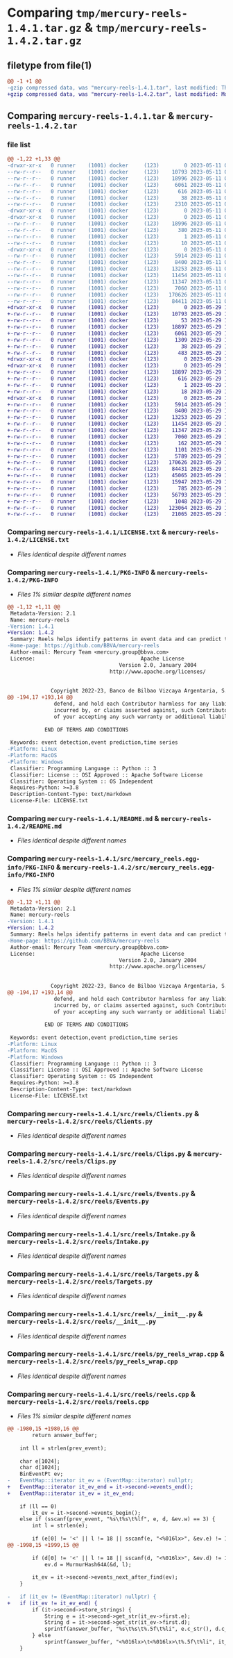 # Comparing `tmp/mercury-reels-1.4.1.tar.gz` & `tmp/mercury-reels-1.4.2.tar.gz`

## filetype from file(1)

```diff
@@ -1 +1 @@
-gzip compressed data, was "mercury-reels-1.4.1.tar", last modified: Thu May 11 08:07:21 2023, max compression
+gzip compressed data, was "mercury-reels-1.4.2.tar", last modified: Mon May 29 11:42:09 2023, max compression
```

## Comparing `mercury-reels-1.4.1.tar` & `mercury-reels-1.4.2.tar`

### file list

```diff
@@ -1,22 +1,33 @@
-drwxr-xr-x   0 runner    (1001) docker     (123)        0 2023-05-11 08:07:21.821433 mercury-reels-1.4.1/
--rw-r--r--   0 runner    (1001) docker     (123)    10793 2023-05-11 08:07:14.000000 mercury-reels-1.4.1/LICENSE.txt
--rw-r--r--   0 runner    (1001) docker     (123)    18996 2023-05-11 08:07:21.821433 mercury-reels-1.4.1/PKG-INFO
--rw-r--r--   0 runner    (1001) docker     (123)     6061 2023-05-11 08:07:14.000000 mercury-reels-1.4.1/README.md
--rw-r--r--   0 runner    (1001) docker     (123)      616 2023-05-11 08:07:21.000000 mercury-reels-1.4.1/pyproject.toml
--rw-r--r--   0 runner    (1001) docker     (123)       38 2023-05-11 08:07:21.821433 mercury-reels-1.4.1/setup.cfg
--rw-r--r--   0 runner    (1001) docker     (123)     2310 2023-05-11 08:07:14.000000 mercury-reels-1.4.1/setup.py
-drwxr-xr-x   0 runner    (1001) docker     (123)        0 2023-05-11 08:07:21.817433 mercury-reels-1.4.1/src/
-drwxr-xr-x   0 runner    (1001) docker     (123)        0 2023-05-11 08:07:21.817433 mercury-reels-1.4.1/src/mercury_reels.egg-info/
--rw-r--r--   0 runner    (1001) docker     (123)    18996 2023-05-11 08:07:21.000000 mercury-reels-1.4.1/src/mercury_reels.egg-info/PKG-INFO
--rw-r--r--   0 runner    (1001) docker     (123)      380 2023-05-11 08:07:21.000000 mercury-reels-1.4.1/src/mercury_reels.egg-info/SOURCES.txt
--rw-r--r--   0 runner    (1001) docker     (123)        1 2023-05-11 08:07:21.000000 mercury-reels-1.4.1/src/mercury_reels.egg-info/dependency_links.txt
--rw-r--r--   0 runner    (1001) docker     (123)       10 2023-05-11 08:07:21.000000 mercury-reels-1.4.1/src/mercury_reels.egg-info/top_level.txt
-drwxr-xr-x   0 runner    (1001) docker     (123)        0 2023-05-11 08:07:21.821433 mercury-reels-1.4.1/src/reels/
--rw-r--r--   0 runner    (1001) docker     (123)     5914 2023-05-11 08:07:14.000000 mercury-reels-1.4.1/src/reels/Clients.py
--rw-r--r--   0 runner    (1001) docker     (123)     8400 2023-05-11 08:07:14.000000 mercury-reels-1.4.1/src/reels/Clips.py
--rw-r--r--   0 runner    (1001) docker     (123)    13253 2023-05-11 08:07:14.000000 mercury-reels-1.4.1/src/reels/Events.py
--rw-r--r--   0 runner    (1001) docker     (123)    11454 2023-05-11 08:07:14.000000 mercury-reels-1.4.1/src/reels/Intake.py
--rw-r--r--   0 runner    (1001) docker     (123)    11347 2023-05-11 08:07:14.000000 mercury-reels-1.4.1/src/reels/Targets.py
--rw-r--r--   0 runner    (1001) docker     (123)     7060 2023-05-11 08:07:14.000000 mercury-reels-1.4.1/src/reels/__init__.py
--rw-r--r--   0 runner    (1001) docker     (123)   170626 2023-05-11 08:07:14.000000 mercury-reels-1.4.1/src/reels/py_reels_wrap.cpp
--rw-r--r--   0 runner    (1001) docker     (123)    84411 2023-05-11 08:07:14.000000 mercury-reels-1.4.1/src/reels/reels.cpp
+drwxr-xr-x   0 runner    (1001) docker     (123)        0 2023-05-29 11:42:09.730301 mercury-reels-1.4.2/
+-rw-r--r--   0 runner    (1001) docker     (123)    10793 2023-05-29 11:42:00.000000 mercury-reels-1.4.2/LICENSE.txt
+-rw-r--r--   0 runner    (1001) docker     (123)       53 2023-05-29 11:42:00.000000 mercury-reels-1.4.2/MANIFEST.in
+-rw-r--r--   0 runner    (1001) docker     (123)    18897 2023-05-29 11:42:09.730301 mercury-reels-1.4.2/PKG-INFO
+-rw-r--r--   0 runner    (1001) docker     (123)     6061 2023-05-29 11:42:00.000000 mercury-reels-1.4.2/README.md
+-rw-r--r--   0 runner    (1001) docker     (123)     1309 2023-05-29 11:42:00.000000 mercury-reels-1.4.2/pyproject.toml
+-rw-r--r--   0 runner    (1001) docker     (123)       38 2023-05-29 11:42:09.730301 mercury-reels-1.4.2/setup.cfg
+-rw-r--r--   0 runner    (1001) docker     (123)      483 2023-05-29 11:42:00.000000 mercury-reels-1.4.2/setup.py
+drwxr-xr-x   0 runner    (1001) docker     (123)        0 2023-05-29 11:42:09.726301 mercury-reels-1.4.2/src/
+drwxr-xr-x   0 runner    (1001) docker     (123)        0 2023-05-29 11:42:09.726301 mercury-reels-1.4.2/src/mercury_reels.egg-info/
+-rw-r--r--   0 runner    (1001) docker     (123)    18897 2023-05-29 11:42:09.000000 mercury-reels-1.4.2/src/mercury_reels.egg-info/PKG-INFO
+-rw-r--r--   0 runner    (1001) docker     (123)      616 2023-05-29 11:42:09.000000 mercury-reels-1.4.2/src/mercury_reels.egg-info/SOURCES.txt
+-rw-r--r--   0 runner    (1001) docker     (123)        1 2023-05-29 11:42:09.000000 mercury-reels-1.4.2/src/mercury_reels.egg-info/dependency_links.txt
+-rw-r--r--   0 runner    (1001) docker     (123)       18 2023-05-29 11:42:09.000000 mercury-reels-1.4.2/src/mercury_reels.egg-info/top_level.txt
+drwxr-xr-x   0 runner    (1001) docker     (123)        0 2023-05-29 11:42:09.730301 mercury-reels-1.4.2/src/reels/
+-rw-r--r--   0 runner    (1001) docker     (123)     5914 2023-05-29 11:42:00.000000 mercury-reels-1.4.2/src/reels/Clients.py
+-rw-r--r--   0 runner    (1001) docker     (123)     8400 2023-05-29 11:42:00.000000 mercury-reels-1.4.2/src/reels/Clips.py
+-rw-r--r--   0 runner    (1001) docker     (123)    13253 2023-05-29 11:42:00.000000 mercury-reels-1.4.2/src/reels/Events.py
+-rw-r--r--   0 runner    (1001) docker     (123)    11454 2023-05-29 11:42:00.000000 mercury-reels-1.4.2/src/reels/Intake.py
+-rw-r--r--   0 runner    (1001) docker     (123)    11347 2023-05-29 11:42:00.000000 mercury-reels-1.4.2/src/reels/Targets.py
+-rw-r--r--   0 runner    (1001) docker     (123)     7060 2023-05-29 11:42:00.000000 mercury-reels-1.4.2/src/reels/__init__.py
+-rw-r--r--   0 runner    (1001) docker     (123)      162 2023-05-29 11:42:00.000000 mercury-reels-1.4.2/src/reels/imports.in
+-rw-r--r--   0 runner    (1001) docker     (123)     1101 2023-05-29 11:42:00.000000 mercury-reels-1.4.2/src/reels/main.dox
+-rw-r--r--   0 runner    (1001) docker     (123)     5789 2023-05-29 11:42:00.000000 mercury-reels-1.4.2/src/reels/py_reels.i
+-rw-r--r--   0 runner    (1001) docker     (123)   170626 2023-05-29 11:42:00.000000 mercury-reels-1.4.2/src/reels/py_reels_wrap.cpp
+-rw-r--r--   0 runner    (1001) docker     (123)    84431 2023-05-29 11:42:00.000000 mercury-reels-1.4.2/src/reels/reels.cpp
+-rw-r--r--   0 runner    (1001) docker     (123)    45065 2023-05-29 11:42:00.000000 mercury-reels-1.4.2/src/reels/reels.h
+-rw-r--r--   0 runner    (1001) docker     (123)    15947 2023-05-29 11:42:00.000000 mercury-reels-1.4.2/src/reels/reels_main.cpp
+-rw-r--r--   0 runner    (1001) docker     (123)      785 2023-05-29 11:42:00.000000 mercury-reels-1.4.2/src/reels/reels_main.h
+-rw-r--r--   0 runner    (1001) docker     (123)    56793 2023-05-29 11:42:00.000000 mercury-reels-1.4.2/src/reels/reels_test.cpp
+-rw-r--r--   0 runner    (1001) docker     (123)     1048 2023-05-29 11:42:00.000000 mercury-reels-1.4.2/src/reels/reels_test.h
+-rw-r--r--   0 runner    (1001) docker     (123)   123064 2023-05-29 11:42:00.000000 mercury-reels-1.4.2/src/reels/thousand_sequences.hpp
+-rw-r--r--   0 runner    (1001) docker     (123)    21065 2023-05-29 11:42:00.000000 mercury-reels-1.4.2/src/test_all.py
```

### Comparing `mercury-reels-1.4.1/LICENSE.txt` & `mercury-reels-1.4.2/LICENSE.txt`

 * *Files identical despite different names*

### Comparing `mercury-reels-1.4.1/PKG-INFO` & `mercury-reels-1.4.2/PKG-INFO`

 * *Files 1% similar despite different names*

```diff
@@ -1,12 +1,11 @@
 Metadata-Version: 2.1
 Name: mercury-reels
-Version: 1.4.1
+Version: 1.4.2
 Summary: Reels helps identify patterns in event data and can predict target events.
-Home-page: https://github.com/BBVA/mercury-reels
 Author-email: Mercury Team <mercury.group@bbva.com>
 License:                                  Apache License
                                    Version 2.0, January 2004
                                 http://www.apache.org/licenses/
         
         
              Copyright 2022-23, Banco de Bilbao Vizcaya Argentaria, S.A.
@@ -194,17 +193,14 @@
               defend, and hold each Contributor harmless for any liability
               incurred by, or claims asserted against, such Contributor by reason
               of your accepting any such warranty or additional liability.
         
            END OF TERMS AND CONDITIONS
         
 Keywords: event detection,event prediction,time series
-Platform: Linux
-Platform: MacOS
-Platform: Windows
 Classifier: Programming Language :: Python :: 3
 Classifier: License :: OSI Approved :: Apache Software License
 Classifier: Operating System :: OS Independent
 Requires-Python: >=3.8
 Description-Content-Type: text/markdown
 License-File: LICENSE.txt
```

### Comparing `mercury-reels-1.4.1/README.md` & `mercury-reels-1.4.2/README.md`

 * *Files identical despite different names*

### Comparing `mercury-reels-1.4.1/src/mercury_reels.egg-info/PKG-INFO` & `mercury-reels-1.4.2/src/mercury_reels.egg-info/PKG-INFO`

 * *Files 1% similar despite different names*

```diff
@@ -1,12 +1,11 @@
 Metadata-Version: 2.1
 Name: mercury-reels
-Version: 1.4.1
+Version: 1.4.2
 Summary: Reels helps identify patterns in event data and can predict target events.
-Home-page: https://github.com/BBVA/mercury-reels
 Author-email: Mercury Team <mercury.group@bbva.com>
 License:                                  Apache License
                                    Version 2.0, January 2004
                                 http://www.apache.org/licenses/
         
         
              Copyright 2022-23, Banco de Bilbao Vizcaya Argentaria, S.A.
@@ -194,17 +193,14 @@
               defend, and hold each Contributor harmless for any liability
               incurred by, or claims asserted against, such Contributor by reason
               of your accepting any such warranty or additional liability.
         
            END OF TERMS AND CONDITIONS
         
 Keywords: event detection,event prediction,time series
-Platform: Linux
-Platform: MacOS
-Platform: Windows
 Classifier: Programming Language :: Python :: 3
 Classifier: License :: OSI Approved :: Apache Software License
 Classifier: Operating System :: OS Independent
 Requires-Python: >=3.8
 Description-Content-Type: text/markdown
 License-File: LICENSE.txt
```

### Comparing `mercury-reels-1.4.1/src/reels/Clients.py` & `mercury-reels-1.4.2/src/reels/Clients.py`

 * *Files identical despite different names*

### Comparing `mercury-reels-1.4.1/src/reels/Clips.py` & `mercury-reels-1.4.2/src/reels/Clips.py`

 * *Files identical despite different names*

### Comparing `mercury-reels-1.4.1/src/reels/Events.py` & `mercury-reels-1.4.2/src/reels/Events.py`

 * *Files identical despite different names*

### Comparing `mercury-reels-1.4.1/src/reels/Intake.py` & `mercury-reels-1.4.2/src/reels/Intake.py`

 * *Files identical despite different names*

### Comparing `mercury-reels-1.4.1/src/reels/Targets.py` & `mercury-reels-1.4.2/src/reels/Targets.py`

 * *Files identical despite different names*

### Comparing `mercury-reels-1.4.1/src/reels/__init__.py` & `mercury-reels-1.4.2/src/reels/__init__.py`

 * *Files identical despite different names*

### Comparing `mercury-reels-1.4.1/src/reels/py_reels_wrap.cpp` & `mercury-reels-1.4.2/src/reels/py_reels_wrap.cpp`

 * *Files identical despite different names*

### Comparing `mercury-reels-1.4.1/src/reels/reels.cpp` & `mercury-reels-1.4.2/src/reels/reels.cpp`

 * *Files 1% similar despite different names*

```diff
@@ -1980,15 +1980,16 @@
 		return answer_buffer;
 
 	int ll = strlen(prev_event);
 
 	char e[1024];
 	char d[1024];
 	BinEventPt ev;
-	EventMap::iterator it_ev = (EventMap::iterator) nullptr;
+	EventMap::iterator it_ev_end = it->second->events_end();
+	EventMap::iterator it_ev = it_ev_end;
 
 	if (ll == 0)
 		it_ev = it->second->events_begin();
 	else if (sscanf(prev_event, "%s\t%s\t%lf", e, d, &ev.w) == 3) {
 		int l = strlen(e);
 
 		if (e[0] != '<' || l != 18 || sscanf(e, "<%016lx>", &ev.e) != 1)
@@ -1998,15 +1999,15 @@
 
 		if (d[0] != '<' || l != 18 || sscanf(d, "<%016lx>", &ev.d) != 1)
 			ev.d = MurmurHash64A(&d, l);
 
 		it_ev = it->second->events_next_after_find(ev);
 	}
 
-	if (it_ev != (EventMap::iterator) nullptr) {
+	if (it_ev != it_ev_end) {
 		if (it->second->store_strings) {
 			String e = it->second->get_str(it_ev->first.e);
 			String d = it->second->get_str(it_ev->first.d);
 			sprintf(answer_buffer, "%s\t%s\t%.5f\t%li", e.c_str(), d.c_str(), it_ev->first.w, it_ev->second.code);
 		} else
 			sprintf(answer_buffer, "<%016lx>\t<%016lx>\t%.5f\t%li", it_ev->first.e, it_ev->first.d, it_ev->first.w, it_ev->second.code);
 	}
```

